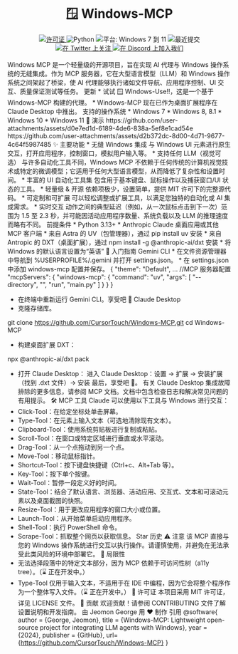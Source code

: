 <div align="center">
<h1>🪟 Windows-MCP</h1>
<a href="https://github.com/CursorTouch/Windows-MCP/blob/main/LICENSE">
<img src="https://img.shields.io/badge/license-MIT-green" alt="许可证">
</a>
<img src="https://img.shields.io/badge/python-3.13%2B-blue" alt="Python">
<img src="https://img.shields.io/badge/platform-Windows%207–11-blue" alt="平台: Windows 7 到 11">
<img src="https://img.shields.io/github/last-commit/CursorTouch/Windows-MCP" alt="最近提交">
<br>
<a href="https://x.com/CursorTouch">
<img src="https://img.shields.io/badge/follow-%40CursorTouch-1DA1F2?logo=twitter&style=flat" alt="在 Twitter 上关注">
</a>
<a href="https://discord.com/invite/Aue9Yj2VzS">
<img src="https://img.shields.io/badge/Join%20on-Discord-5865F2?logo=discord&logoColor=white&style=flat" alt="在 Discord 上加入我们">
</a>
</div>
<br>
Windows MCP 是一个轻量级的开源项目，旨在实现 AI 代理与 Windows 操作系统的无缝集成。作为 MCP 服务器，它在大型语言模型（LLM）和 Windows 操作系统之间架起了桥梁，使 AI 代理能够执行诸如文件导航、应用程序控制、UI 交互、质量保证测试等任务。
更新
 * 试试 🪟 Windows-Use!!，这是一个基于 Windows-MCP 构建的代理。
 * Windows-MCP 现在已作为桌面扩展程序在 Claude Desktop 中推出。
支持的操作系统
 * Windows 7
 * Windows 8, 8.1
 * Windows 10
 * Windows 11
🎥 演示
https://github.com/user-attachments/assets/d0e7ed1d-6189-4de6-838a-5ef8e1cad54e
https://github.com/user-attachments/assets/d2b372dc-8d00-4d71-9677-4c64f5987485
✨ 主要功能
 * 无缝 Windows 集成
   与 Windows UI 元素进行原生交互，打开应用程序，控制窗口，模拟用户输入等。
 * 支持任何 LLM（视觉可选）
   与许多自动化工具不同，Windows MCP 不依赖于任何传统的计算机视觉技术或特定的微调模型；它适用于任何大型语言模型，从而降低了复杂性和设置时间。
 * 丰富的 UI 自动化工具集
   包含用于基本键盘、鼠标操作以及捕获窗口/UI 状态的工具。
 * 轻量级 & 开源
   依赖项极少，设置简单，提供 MIT 许可下的完整源代码。
 * 可定制和可扩展
   可以轻松调整或扩展工具，以满足您独特的自动化或 AI 集成需求。
 * 实时交互
   动作之间的典型延迟（例如，从一次鼠标点击到下一次）范围为 1.5 至 2.3 秒，并可能因活动应用程序数量、系统负载以及 LLM 的推理速度而略有不同。
前提条件
 * Python 3.13+
 * Anthropic Claude 桌面应用或其他 MCP 客户端
 * 来自 Astra 的 UV（包管理器），通过 pip install uv 安装
 * 来自 Antropic 的 DXT（桌面扩展），通过 npm install -g @anthropic-ai/dxt 安装
 * 将 Windows 的默认语言设置为“英语”
🏁 入门指南
Gemini CLI
 * 在文件资源管理器中导航到 %USERPROFILE%/.gemini 并打开 settings.json。
 * 在 settings.json 中添加 windows-mcp 配置并保存。
<!-- end list -->
{
  "theme": "Default",
  ...
//MCP 服务器配置
  "mcpServers": {
    "windows-mcp": {
      "command": "uv",
      "args": [
        "--directory",
        "<windows-mcp 目录的路径>",
        "run",
        "main.py"
      ]
    }
  }
}

 * 在终端中重新运行 Gemini CLI。享受吧 🥳
Claude Desktop
 * 克隆存储库。
<!-- end list -->
git clone https://github.com/CursorTouch/Windows-MCP.git
cd Windows-MCP

 * 构建桌面扩展 DXT：
<!-- end list -->
npx @anthropic-ai/dxt pack

 * 打开 Claude Desktop：
进入 Claude Desktop：设置 -> 扩展 -> 安装扩展（找到 .dxt 文件）-> 安装
最后，享受吧 🥳。
有关 Claude Desktop 集成故障排除的更多信息，请参阅 MCP 文档。文档中包含检查日志和解决常见问题的有用提示。
🛠️ MCP 工具
Claude 可以使用以下工具与 Windows 进行交互：
 * Click-Tool：在给定坐标处单击屏幕。
 * Type-Tool：在元素上输入文本（可选地清除现有文本）。
 * Clipboard-Tool：使用系统剪贴板进行复制或粘贴。
 * Scroll-Tool：在窗口或特定区域进行垂直或水平滚动。
 * Drag-Tool：从一个点拖动到另一个点。
 * Move-Tool：移动鼠标指针。
 * Shortcut-Tool：按下键盘快捷键（Ctrl+c、Alt+Tab 等）。
 * Key-Tool：按下单个按键。
 * Wait-Tool：暂停一段定义好的时间。
 * State-Tool：结合了默认语言、浏览器、活动应用、交互式、文本和可滚动元素以及桌面截图的快照。
 * Resize-Tool：用于更改应用程序的窗口大小或位置。
 * Launch-Tool：从开始菜单启动应用程序。
 * Shell-Tool：执行 PowerShell 命令。
 * Scrape-Tool：抓取整个网页以获取信息。
Star 历史
⚠️ 注意
该 MCP 直接与您的 Windows 操作系统进行交互以执行操作。请谨慎使用，并避免在无法承受此类风险的环境中部署它。
📝 局限性
 * 无法选择段落中的特定文本部分，因为 MCP 依赖于可访问性树（a11y tree）。（⌛ 正在开发中。）
 * Type-Tool 仅用于输入文本，不适用于在 IDE 中编程，因为它会将整个程序作为一个整体写入文件。（⌛ 正在开发中。）
🪪 许可证
本项目采用 MIT 许可证，详见 LICENSE 文件。
🤝 贡献
欢迎贡献！请参阅 CONTRIBUTING 文件了解设置说明和开发指南。
由 Jeomon George 用 ❤️ 制作
引用
@software{
  author       = {George, Jeomon},
  title        = {Windows-MCP: Lightweight open-source project for integrating LLM agents with Windows},
  year         = {2024},
  publisher    = {GitHub},
  url={https://github.com/CursorTouch/Windows-MCP}
}

